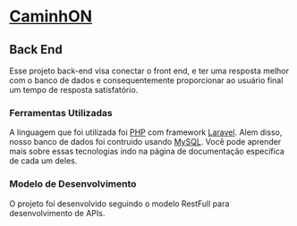 # [CaminhON](https://caminhon.netlify.app)
## Back End

Esse projeto back-end visa conectar o front end, e ter uma resposta melhor com o banco de dados e consequentemente proporcionar ao usuário final um tempo de resposta satisfatório. 


### Ferramentas Utilizadas

A linguagem que foi utilizada foi [PHP](https://www.php.net/docs.php) com framework [Laravel](https://laravel.com/docs/7.x). Alem disso, nosso banco de dados foi contruido usando [MySQL](https://dev.mysql.com/doc/). Você pode aprender mais sobre essas tecnologias indo na página de documentação específica de cada um deles.


### Modelo de Desenvolvimento

O projeto foi desenvolvido seguindo o modelo RestFull para desenvolvimento de APIs.
